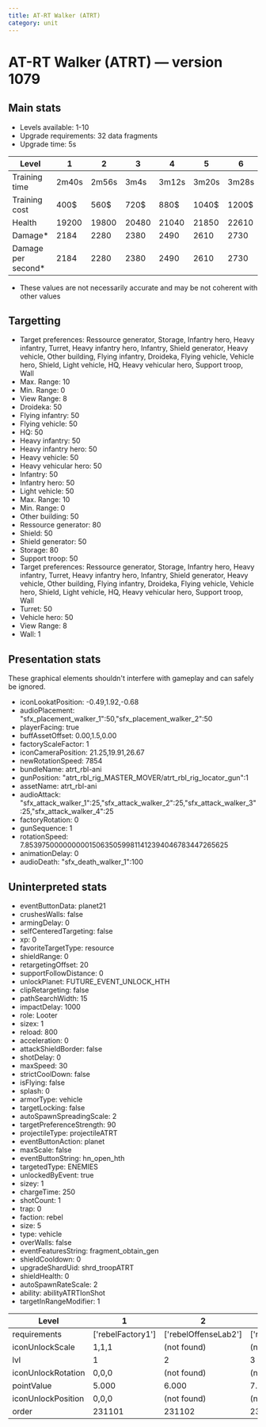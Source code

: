 ```yaml
---
title: AT-RT Walker (ATRT)
category: unit
---
```


# AT-RT Walker (ATRT) — version 1079

## Main stats

  * Levels available: 1-10
  * Upgrade requirements: 32 data fragments
  * Upgrade time: 5s

|Level             |1    |2    |3    |4    |5    |6    |7    |8    |9    |10   |
|------------------|-----|-----|-----|-----|-----|-----|-----|-----|-----|-----|
|Training time     |2m40s|2m56s|3m4s |3m12s|3m20s|3m28s|3m36s|3m44s|3m52s|4m   |
|Training cost     |400$ |560$ |720$ |880$ |1040$|1200$|1360$|1600$|1680$|1840$|
|Health            |19200|19800|20480|21040|21850|22610|23720|25290|26920|28820|
|Damage*           |2184 |2280 |2380 |2490 |2610 |2730 |2860 |3000 |3140 |3290 |
|Damage per second*|2184 |2280 |2380 |2490 |2610 |2730 |2860 |3000 |3140 |3290 |

* These values are not necessarily accurate and may be not coherent with other values

## Targetting

  * Target preferences: Ressource generator, Storage, Infantry hero, Heavy infantry, Turret, Heavy infantry hero, Infantry, Shield generator, Heavy vehicle, Other building, Flying infantry, Droideka, Flying vehicle, Vehicle hero, Shield, Light vehicle, HQ, Heavy vehicular hero, Support troop, Wall
  * Max. Range: 10
  * Min. Range: 0
  * View Range: 8
  * Droideka: 50
  * Flying infantry: 50
  * Flying vehicle: 50
  * HQ: 50
  * Heavy infantry: 50
  * Heavy infantry hero: 50
  * Heavy vehicle: 50
  * Heavy vehicular hero: 50
  * Infantry: 50
  * Infantry hero: 50
  * Light vehicle: 50
  * Max. Range: 10
  * Min. Range: 0
  * Other building: 50
  * Ressource generator: 80
  * Shield: 50
  * Shield generator: 50
  * Storage: 80
  * Support troop: 50
  * Target preferences: Ressource generator, Storage, Infantry hero, Heavy infantry, Turret, Heavy infantry hero, Infantry, Shield generator, Heavy vehicle, Other building, Flying infantry, Droideka, Flying vehicle, Vehicle hero, Shield, Light vehicle, HQ, Heavy vehicular hero, Support troop, Wall
  * Turret: 50
  * Vehicle hero: 50
  * View Range: 8
  * Wall: 1

## Presentation stats

These graphical elements shouldn't interfere with gameplay and can safely be ignored.

  * iconLookatPosition: -0.49,1.92,-0.68
  * audioPlacement: "sfx_placement_walker_1":50,"sfx_placement_walker_2":50
  * playerFacing: true
  * buffAssetOffset: 0.00,1.5,0.00
  * factoryScaleFactor: 1
  * iconCameraPosition: 21.25,19.91,26.67
  * newRotationSpeed: 7854
  * bundleName: atrt_rbl-ani
  * gunPosition: "atrt_rbl_rig_MASTER_MOVER/atrt_rbl_rig_locator_gun":1
  * assetName: atrt_rbl-ani
  * audioAttack: "sfx_attack_walker_1":25,"sfx_attack_walker_2":25,"sfx_attack_walker_3":25,"sfx_attack_walker_4":25
  * factoryRotation: 0
  * gunSequence: 1
  * rotationSpeed: 7.8539750000000001506350599811412394046783447265625
  * animationDelay: 0
  * audioDeath: "sfx_death_walker_1":100

## Uninterpreted stats

  * eventButtonData: planet21
  * crushesWalls: false
  * armingDelay: 0
  * selfCenteredTargeting: false
  * xp: 0
  * favoriteTargetType: resource
  * shieldRange: 0
  * retargetingOffset: 20
  * supportFollowDistance: 0
  * unlockPlanet: FUTURE_EVENT_UNLOCK_HTH
  * clipRetargeting: false
  * pathSearchWidth: 15
  * impactDelay: 1000
  * role: Looter
  * sizex: 1
  * reload: 800
  * acceleration: 0
  * attackShieldBorder: false
  * shotDelay: 0
  * maxSpeed: 30
  * strictCoolDown: false
  * isFlying: false
  * splash: 0
  * armorType: vehicle
  * targetLocking: false
  * autoSpawnSpreadingScale: 2
  * targetPreferenceStrength: 90
  * projectileType: projectileATRT
  * eventButtonAction: planet
  * maxScale: false
  * eventButtonString: hn_open_hth
  * targetedType: ENEMIES
  * unlockedByEvent: true
  * sizey: 1
  * chargeTime: 250
  * shotCount: 1
  * trap: 0
  * faction: rebel
  * size: 5
  * type: vehicle
  * overWalls: false
  * eventFeaturesString: fragment_obtain_gen
  * shieldCooldown: 0
  * upgradeShardUid: shrd_troopATRT
  * shieldHealth: 0
  * autoSpawnRateScale: 2
  * ability: abilityATRTIonShot
  * targetInRangeModifier: 1

|Level             |1                |2                   |3                   |4                   |5                   |6                   |7                   |8                   |9                   |10                   |
|------------------|-----------------|--------------------|--------------------|--------------------|--------------------|--------------------|--------------------|--------------------|--------------------|---------------------|
|requirements      |['rebelFactory1']|['rebelOffenseLab2']|['rebelOffenseLab3']|['rebelOffenseLab4']|['rebelOffenseLab5']|['rebelOffenseLab6']|['rebelOffenseLab7']|['rebelOffenseLab8']|['rebelOffenseLab9']|['rebelOffenseLab10']|
|iconUnlockScale   |1,1,1            |(not found)         |(not found)         |(not found)         |(not found)         |(not found)         |(not found)         |(not found)         |(not found)         |(not found)          |
|lvl               |1                |2                   |3                   |4                   |5                   |6                   |7                   |8                   |9                   |10                   |
|iconUnlockRotation|0,0,0            |(not found)         |(not found)         |(not found)         |(not found)         |(not found)         |(not found)         |(not found)         |(not found)         |(not found)          |
|pointValue        |5.000            |6.000               |7.000               |8.000               |9.000               |10.000              |11.000              |12.000              |13.000              |15.000               |
|iconUnlockPosition|0,0,0            |(not found)         |(not found)         |(not found)         |(not found)         |(not found)         |(not found)         |(not found)         |(not found)         |(not found)          |
|order             |231101           |231102              |231103              |231104              |231105              |231106              |231107              |231108              |231109              |231110               |

